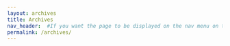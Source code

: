 ```yaml
---
layout: archives
title: Archives
nav_header:  #If you want the page to be displayed on the nav menu on top of the site, leave "true" here. If not, you can leave it blank.
permalink: /archives/
---
```

